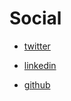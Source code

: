 # Social

* [twitter](https://twitter.com/hellais)

* [linkedin](http://www.linkedin.com/in/arturofb)

* [github](https://github.com/hellais)
